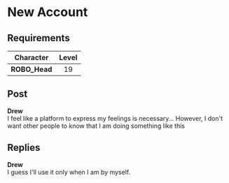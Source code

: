 # New Account
## Requirements
|  Character  |Level|
|-------------|:---:|
|**ROBO_Head**| 19  |

## Post
**Drew**<br>
I feel like a platform to express my feelings is necessary... However, I don't want other people to know that I am doing something like this


## Replies
**Drew**<br>
I guess I'll use it only when I am by myself.

